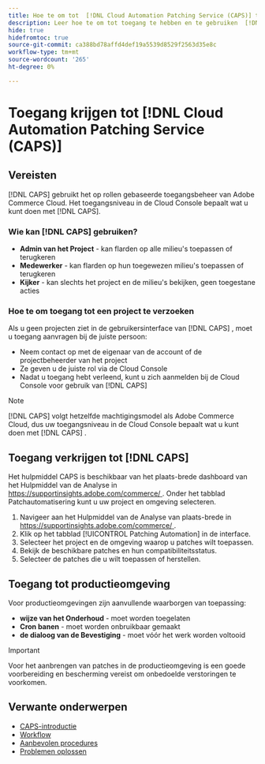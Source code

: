 ```yaml
---
title: Hoe te om tot  [!DNL Cloud Automation Patching Service (CAPS)] toegang te hebben
description: Leer hoe te om tot toegang te hebben en te gebruiken  [!DNL Cloud Automation Patching Service (CAPS)]
hide: true
hidefromtoc: true
source-git-commit: ca388bd78affd4def19a5539d8529f2563d35e8c
workflow-type: tm+mt
source-wordcount: '265'
ht-degree: 0%

---
```


# Toegang krijgen tot [!DNL Cloud Automation Patching Service (CAPS)]

## Vereisten

[!DNL CAPS] gebruikt het op rollen gebaseerde toegangsbeheer van Adobe Commerce Cloud. Het toegangsniveau in de Cloud Console bepaalt wat u kunt doen met [!DNL CAPS].

### Wie kan [!DNL CAPS] gebruiken?

* **Admin van het Project** - kan flarden op alle milieu&#39;s toepassen of terugkeren
* **Medewerker** - kan flarden op hun toegewezen milieu&#39;s toepassen of terugkeren
* **Kijker** - kan slechts het project en de milieu&#39;s bekijken, geen toegestane acties

### Hoe te om toegang tot een project te verzoeken

Als u geen projecten ziet in de gebruikersinterface van [!DNL CAPS] , moet u toegang aanvragen bij de juiste persoon:

* Neem contact op met de eigenaar van de account of de projectbeheerder van het project
* Ze geven u de juiste rol via de Cloud Console
* Nadat u toegang hebt verleend, kunt u zich aanmelden bij de Cloud Console voor gebruik van [!DNL CAPS]

>[!NOTE]
>
>[!DNL CAPS] volgt hetzelfde machtigingsmodel als Adobe Commerce Cloud, dus uw toegangsniveau in de Cloud Console bepaalt wat u kunt doen met [!DNL CAPS] .

## Toegang verkrijgen tot [!DNL CAPS]

Het hulpmiddel CAPS is beschikbaar van het plaats-brede dashboard van het Hulpmiddel van de Analyse in [&#x200B; https://supportinsights.adobe.com/commerce/ &#x200B;](https://supportinsights.adobe.com/commerce/). Onder het tabblad Patchautomatisering kunt u uw project en omgeving selecteren.

1. Navigeer aan het Hulpmiddel van de Analyse van plaats-brede in [&#x200B; https://supportinsights.adobe.com/commerce/ &#x200B;](https://supportinsights.adobe.com/commerce/).
1. Klik op het tabblad [!UICONTROL Patching Automation] in de interface.
1. Selecteer het project en de omgeving waarop u patches wilt toepassen.
1. Bekijk de beschikbare patches en hun compatibiliteitsstatus.
1. Selecteer de patches die u wilt toepassen of herstellen.

## Toegang tot productieomgeving

Voor productieomgevingen zijn aanvullende waarborgen van toepassing:

* **wijze van het Onderhoud** - moet worden toegelaten
* **Cron banen** - moet worden onbruikbaar gemaakt
* **de dialoog van de Bevestiging** - moet vóór het werk worden voltooid

>[!IMPORTANT]
>
>Voor het aanbrengen van patches in de productieomgeving is een goede voorbereiding en bescherming vereist om onbedoelde verstoringen te voorkomen.

## Verwante onderwerpen

* [CAPS-introductie](intro.md)
* [Workflow](workflow.md)
* [Aanbevolen procedures](best-practices.md)
* [Problemen oplossen](troubleshooting.md)
